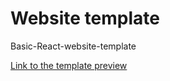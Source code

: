 # Website template

Basic-React-website-template

[Link to the template preview](https://karirantanen.com/webtemplates/webtemplate1/)
